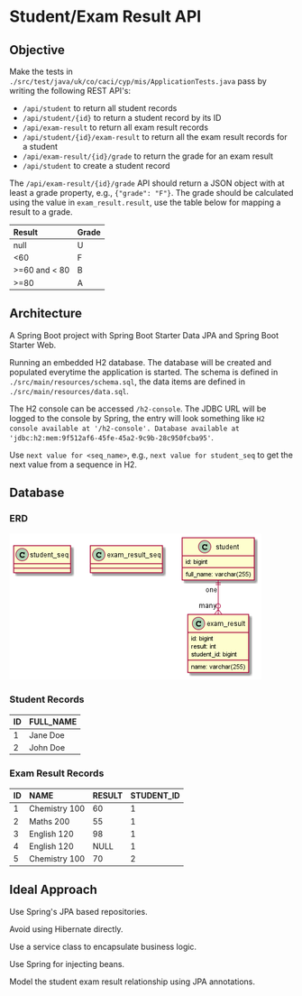 # Student/Exam Result API

## Objective

Make the tests in `./src/test/java/uk/co/caci/cyp/mis/ApplicationTests.java` pass by writing the following REST API's:

* `/api/student` to return all student records
* `/api/student/{id}` to return a student record by its ID
* `/api/exam-result` to return all exam result records
* `/api/student/{id}/exam-result` to return all the exam result records for a student
* `/api/exam-result/{id}/grade` to return the grade for an exam result
* `/api/student` to create a student record

The `/api/exam-result/{id}/grade` API should return a JSON object with at least a grade property, e.g., `{"grade": "F"}`. The grade
should be calculated using the value in `exam_result.result`, use the table below for mapping a result to a grade.

| Result         | Grade |
|:---------------|:------|
| null           | U     |
| <60            | F     |
| \>=60 and < 80 | B     |
| \>=80          | A     |

## Architecture

A Spring Boot project with Spring Boot Starter Data JPA and Spring Boot Starter Web.

Running an embedded H2 database. The database will be created and populated everytime
the application is started. The schema is defined in `./src/main/resources/schema.sql`, the data items are defined in
`./src/main/resources/data.sql`.

The H2 console can be accessed `/h2-console`. The JDBC URL will be logged to the console
by Spring, the entry will look something like `H2 console available at '/h2-console'. Database available at 'jdbc:h2:mem:9f512af6-45fe-45a2-9c9b-28c950fcba95'`.

Use `next value for <seq_name>`, e.g., `next value for student_seq` to get the next value from a sequence in H2.

## Database

### ERD

![erd](erd.png)

### Student Records

| ID | FULL\_NAME |
| :--- | :--- |
| 1 | Jane Doe |
| 2 | John Doe |

### Exam Result Records

| ID | NAME | RESULT | STUDENT\_ID |
| :--- | :--- | :--- | :--- |
| 1 | Chemistry 100 | 60 | 1 |
| 2 | Maths 200 | 55 | 1 |
| 3 | English 120 | 98 | 1 |
| 4 | English 120 | NULL | 1 |
| 5 | Chemistry 100 | 70 | 2 |

## Ideal Approach

Use Spring's JPA based repositories. 

Avoid using Hibernate directly.

Use a service class to encapsulate business logic.

Use Spring for injecting beans.

Model the student exam result relationship using JPA annotations.